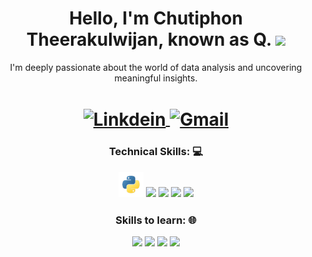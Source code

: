 <!-- Title -->
<h1 align="center">Hello, I'm Chutiphon Theerakulwijan, known as Q.
  <img src="https://raw.githubusercontent.com/iampavangandhi/iampavangandhi/master/gifs/Hi.gif" 
       width="30px">
  </h2></h1>


<!-- Quote -->
<p align="center">I'm deeply passionate about the world of data analysis and uncovering meaningful insights.
  
  <!-- Social Network -->
<h1 align="center">
  
<a href= www.linkedin.com/in/chutiphon-theerakulwijan-b9033a261>
  <a href="https://www.linkedin.com/in/chutiphon-theerakulwijan-b9033a261/" target="_blank">
  <img align="center" 
       alt="Linkdein" 
       width="22px" 
       src="https://user-images.githubusercontent.com/55005374/103146171-312a4c00-470b-11eb-8839-992580bb8206.png" />
  </a>

<a href="mailto:ikkyuchutiphon@gmail.com">
  <img align="center" 
       alt="Gmail" 
       width="22px" 
       src="https://user-images.githubusercontent.com/55005374/103146250-0d1b3a80-470c-11eb-8ead-a92232d45d6e.png" />
  </a>
</h1>


<!-- Technical Skills -->
<p><H3 align="center"><strong> Technical Skills: 💻 </strong></p>
  
  <code><img height="40" src="https://raw.githubusercontent.com/github/explore/80688e429a7d4ef2fca1e82350fe8e3517d3494d/topics/python/python.png"></code>
  <code><img height="40" src="https://github.com/jupyter/design/blob/main/logos/Square%20Logo/squarelogo-whitetext-orangebody-whitemoons/squarelogo-whitetext-orangebody-whitemoons.png"></code>
  <code><img height="40" src="https://upload.wikimedia.org/wikipedia/commons/3/34/Microsoft_Office_Excel_%282019%E2%80%93present%29.svg"></code>
  <code><img height="40" src="https://upload.wikimedia.org/wikipedia/commons/c/cf/New_Power_BI_Logo.svg"></code>
  <code><img height="40" src="https://cdn-ckjba.nitrocdn.com/XvHIXtRQMUYzLjoXbfBpiwAcydcSSOVj/assets/images/optimized/rev-d85625b/www.ciat.edu/wp-content/uploads/2021/10/SQLLOGO.png"></code>
  


  <!-- Skills to learn -->
<p><h3 align="center"><strong>Skills to learn: 🌐</strong></p>
  <code><img height="40" src="https://images.credly.com/size/680x680/images/d41de2b7-cbc2-47ec-bcf1-ebecbe83872f/GCC_badge_DA_1000x1000.png"></code>
  <code><img height="40" src="https://images.credly.com/size/680x680/images/cbe961ef-3536-47a1-be43-14c461a3216e/image.png"></code>
  <code><img height="35" src="https://udemy-certificate.s3.amazonaws.com/image/UC-0f908ffd-d1a7-41da-be20-d703ca7a9e00.jpg?v=1701042395000"></code>  
  <code><img height="35" src="https://udemy-certificate.s3.amazonaws.com/image/UC-2329a047-49f3-4702-9440-c68daa83822f.jpg?v=1660822654000"></code> 

  




